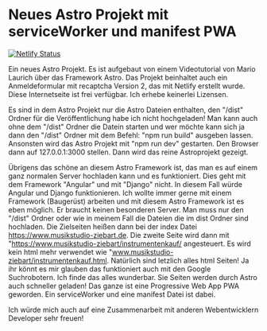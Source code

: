 # Neues Astro Projekt mit serviceWorker und manifest PWA

[![Netlify Status](https://api.netlify.com/api/v1/badges/403e29b0-85d9-4e56-af9e-dff0b0004ba0/deploy-status)](https://app.netlify.com/sites/glittery-sprinkles-dadbac/deploys)

 Ein neues Astro Projekt. Es ist aufgebaut von einem Videotutorial von Mario Laurich über das Framework Astro. Das Projekt beinhaltet auch ein  Anmeldeformular mit recaptcha Version 2, das mit Netlify erstellt wurde. Diese Internetseite ist frei verfügbar. Ich erhebe keinerlei Lizensen.

 Es sind in dem Astro Projekt nur die Astro Dateien enthalten, den "/dist" Ordner für die Veröffentlichung habe ich nicht hochgeladen! Man kann auch ohne dem "/dist" Ordner die Datein starten und wer möchte kann sich ja dann den "/dist" Ordner mit dem Befehl: "npm run build" ausgeben lassen. Ansonsten wird das Astro Projekt mit "npm run dev" gestarten. Den Browser dann auf 127.0.0.1:3000 stellen. Dann wird das reine Astroprojekt gezeigt.

 Übrigens das schöne an diesem Astro Framework ist, das man es auf einem ganz normalen Server hochladen kann und es funktioniert. Dies geht mit dem Framework "Angular" und mit "Django" nicht. In diesem Fall würde Angular und Django funktionieren. Ich wollte immer gerne mit einem Framework (Baugerüst) arbeiten und mit diesem Astro Framework ist es eben möglich. Er braucht keinen besonderen Server. Man muss nur den "/dist" Ordner oder wie in meinem Fall die Dateien die im dist Ordner sind hochladen. Die Zielseiten heißen dann bei der index Datei https://www.musikstudio-ziebart.de. Die zweite Seite wird dann mit "https://www.musikstudio-ziebart/instrumentenkauf/ angesteuert. Es wird kein html mehr verwendet wie "www.musikstudio-ziebart/instrumentenkauf.html. Natürlich sind letzlich alles html Seiten! Ja ihr könnt es mir glauben das funktioniert auch mit den Google Suchrobotern. Ich finde das alles wunderbar. Sie Seiten werden durch Astro auch schneller geladen!
 Das ganze ist eine Progressive Web App PWA geworden. Ein serviceWorker und eine manifest Datei ist dabei.

 Ich würde mich auch auf eine Zusammenarbeit mit anderen Webentwicklern Developer sehr freuen!
